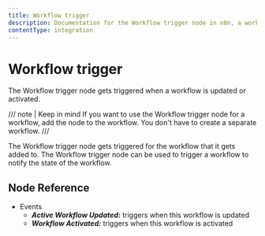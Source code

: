```yaml
---
title: Workflow trigger
description: Documentation for the Workflow trigger node in n8n, a workflow automation platform. Includes guidance on usage, and links to examples.
contentType: integration
---
```


# Workflow trigger

The Workflow trigger node gets triggered when a workflow is updated or activated.

/// note | Keep in mind
If you want to use the Workflow trigger node for a workflow, add the node to the workflow. You don't have to create a separate workflow.
///

The Workflow trigger node gets triggered for the workflow that it gets added to. The Workflow trigger node can be used to trigger a workflow to notify the state of the workflow.

## Node Reference

- Events
    - ***Active Workflow Updated:*** triggers when this workflow is updated
    - ***Workflow Activated:*** triggers when this workflow is activated

